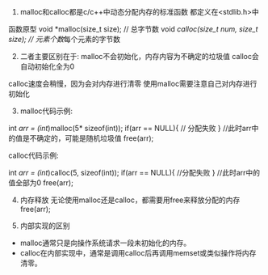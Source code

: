 1. malloc和calloc都是c/c++中动态分配内存的标准函数
都定义在<stdlib.h>中

函数原型
void *malloc(size_t size);              // 总字节数
void *calloc(size_t num, size_t size);  // 元素个数*每个元素的字节数

2. 二者主要区别在于:
malloc不会初始化，内存内容为不确定的垃圾值
calloc会自动初始化全为0

calloc速度会稍慢，因为会对内存进行清零
使用malloc需要注意自己对内存进行初始化


3. malloc代码示例:

int *arr = (int*)malloc(5* sizeof(int));
if(arr == NULL){
  // 分配失败
}
//此时arr中的值是不确定的，可能是随机垃圾值
free(arr);

calloc代码示例:

int *arr = (int*)calloc(5, sizeof(int));
if(arr == NULL){
  //分配失败
}
//此时arr中的值全部为0
free(arr);

4. 内存释放
无论使用malloc还是calloc，都需要用free来释放分配的内存
free(arr);

5. 内部实现的区别
- malloc通常只是向操作系统请求一段未初始化的内存。
- calloc在内部实现中，通常是调用calloc后再调用memset或类似操作将内存清零。